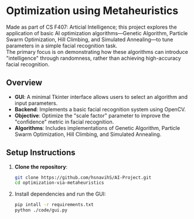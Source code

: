# Optimization using Metaheuristics

Made as part of CS F407: Articial Intelligence; this project explores the application of basic AI optimization algorithms—Genetic Algorithm, Particle Swarm Optimization, Hill Climbing, and Simulated Annealing—to tune parameters in a simple facial recognition task.  
The primary focus is on demonstrating how these algorithms can introduce "intelligence" through randomness, rather than achieving high-accuracy facial recognition.

## Overview

- **GUI**: A minimal Tkinter interface allows users to select an algorithm and input parameters.
- **Backend**: Implements a basic facial recognition system using OpenCV.
- **Objective**: Optimize the "scale factor" parameter to improve the "confidence" metric in facial recognition.
- **Algorithms**: Includes implementations of Genetic Algorithm, Particle Swarm Optimization, Hill Climbing, and Simulated Annealing.

## Setup Instructions

1. **Clone the repository**:

   ```bash
   git clone https://github.com/hsnavihS/AI-Project.git
   cd optimization-via-metaheuristics
   ```

2. Install dependencies and run the GUI:

    ```bash
    pip intall -r requirements.txt
    python ./code/gui.py
    ```
